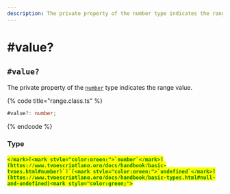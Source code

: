 ```yaml
---
description: The private property of the number type indicates the range value
---
```


# #value?

## `#value?`

The private property of the [`number`](https://developer.mozilla.org/en-US/docs/Web/JavaScript/Reference/Global\_Objects/Number) type indicates the range value.

{% code title="range.class.ts" %}
```typescript
#value?: number;
```
{% endcode %}

### Type

#### <mark style="color:green;">``</mark>[<mark style="color:green;">`number`</mark>](https://www.typescriptlang.org/docs/handbook/basic-types.html#number)`|`[<mark style="color:green;">`undefined`</mark>](https://www.typescriptlang.org/docs/handbook/basic-types.html#null-and-undefined)<mark style="color:green;">``</mark>
